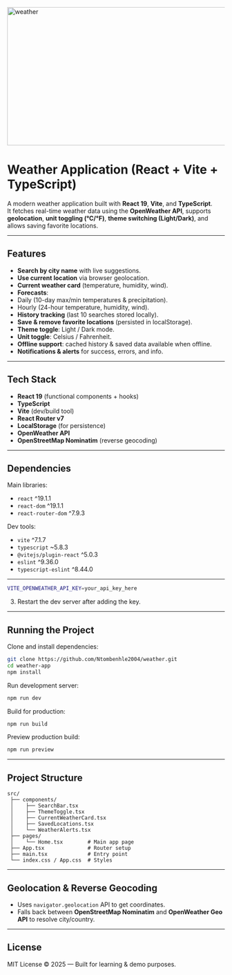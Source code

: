 <img src="https://socialify.git.ci/Ntombenhle2004/weather/image?language=1&owner=1&name=1&stargazers=1&theme=Light" alt="weather" width="640" height="320" />

# Weather Application (React + Vite + TypeScript)

A modern weather application built with **React 19**, **Vite**, and **TypeScript**.  
It fetches real-time weather data using the **OpenWeather API**, supports **geolocation**, **unit toggling (°C/°F)**, **theme switching (Light/Dark)**, and allows saving favorite locations.  

---

##  Features

- **Search by city name** with live suggestions.
-  **Use current location** via browser geolocation.
-  **Current weather card** (temperature, humidity, wind).
-  **Forecasts**:
  - Daily (10-day max/min temperatures & precipitation).
  - Hourly (24-hour temperature, humidity, wind).
-  **History tracking** (last 10 searches stored locally).
-  **Save & remove favorite locations** (persisted in localStorage).
- **Theme toggle**: Light / Dark mode.
-  **Unit toggle**: Celsius / Fahrenheit.
-  **Offline support**: cached history & saved data available when offline.
-  **Notifications & alerts** for success, errors, and info.

---

## Tech Stack

- **React 19** (functional components + hooks)
- **TypeScript**
- **Vite** (dev/build tool)
- **React Router v7**
- **LocalStorage** (for persistence)
- **OpenWeather API**
- **OpenStreetMap Nominatim** (reverse geocoding)

---

## Dependencies

Main libraries:

- `react` ^19.1.1
- `react-dom` ^19.1.1
- `react-router-dom` ^7.9.3

Dev tools:

- `vite` ^7.1.7
- `typescript` ~5.8.3
- `@vitejs/plugin-react` ^5.0.3
- `eslint` ^9.36.0
- `typescript-eslint` ^8.44.0

---

   ```bash
   VITE_OPENWEATHER_API_KEY=your_api_key_here
   ```

3. Restart the dev server after adding the key.

---

## Running the Project

Clone and install dependencies:

```bash
git clone https://github.com/Ntombenhle2004/weather.git
cd weather-app
npm install
```

Run development server:

```bash
npm run dev
```

Build for production:

```bash
npm run build
```

Preview production build:

```bash
npm run preview
```

---

## Project Structure

```
src/
 ├── components/
 │    ├── SearchBar.tsx
 │    ├── ThemeToggle.tsx
 │    ├── CurrentWeatherCard.tsx
 │    ├── SavedLocations.tsx
 │    └── WeatherAlerts.tsx
 ├── pages/
 │    └── Home.tsx        # Main app page
 ├── App.tsx              # Router setup
 ├── main.tsx             # Entry point
 └── index.css / App.css  # Styles
```

---

## Geolocation & Reverse Geocoding

- Uses `navigator.geolocation` API to get coordinates.
- Falls back between **OpenStreetMap Nominatim** and **OpenWeather Geo API** to resolve city/country.

---



##  License

MIT License © 2025 — Built for learning & demo purposes.

